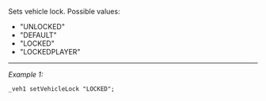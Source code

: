 Sets vehicle lock. Possible values:
<br> 
* "UNLOCKED" 
* "DEFAULT"
* "LOCKED"
* "LOCKEDPLAYER"


---
*Example 1:*
```sqf
_veh1 setVehicleLock "LOCKED";
```